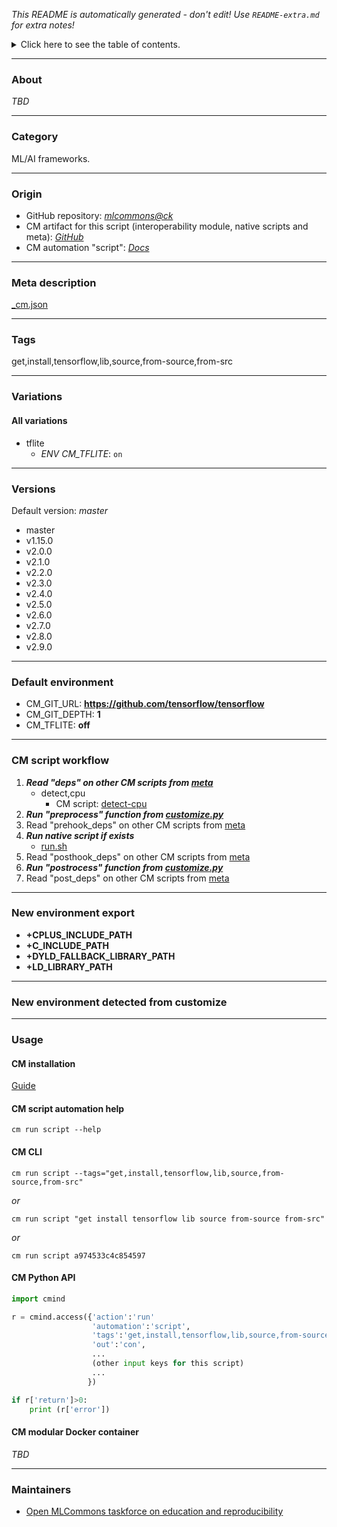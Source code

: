 *This README is automatically generated - don't edit! Use `README-extra.md` for extra notes!*

<details>
<summary>Click here to see the table of contents.</summary>

* [About](#about)
* [Category](#category)
* [Origin](#origin)
* [Meta description](#meta-description)
* [Tags](#tags)
* [Variations](#variations)
  * [ All variations](#all-variations)
* [Versions](#versions)
* [Default environment](#default-environment)
* [CM script workflow](#cm-script-workflow)
* [New environment export](#new-environment-export)
* [New environment detected from customize](#new-environment-detected-from-customize)
* [Usage](#usage)
  * [ CM installation](#cm-installation)
  * [ CM script automation help](#cm-script-automation-help)
  * [ CM CLI](#cm-cli)
  * [ CM Python API](#cm-python-api)
  * [ CM modular Docker container](#cm-modular-docker-container)
* [Maintainers](#maintainers)

</details>

___
### About

*TBD*
___
### Category

ML/AI frameworks.
___
### Origin

* GitHub repository: *[mlcommons@ck](https://github.com/mlcommons/ck/tree/master/cm-mlops)*
* CM artifact for this script (interoperability module, native scripts and meta): *[GitHub](https://github.com/mlcommons/ck/tree/master/cm-mlops/script/install-tensorflow-from-src)*
* CM automation "script": *[Docs](https://github.com/octoml/ck/blob/master/docs/list_of_automations.md#script)*

___
### Meta description
[_cm.json](_cm.json)

___
### Tags
get,install,tensorflow,lib,source,from-source,from-src

___
### Variations
#### All variations
* tflite
  - *ENV CM_TFLITE*: `on`
___
### Versions
Default version: *master*

* master
* v1.15.0
* v2.0.0
* v2.1.0
* v2.2.0
* v2.3.0
* v2.4.0
* v2.5.0
* v2.6.0
* v2.7.0
* v2.8.0
* v2.9.0
___
### Default environment

* CM_GIT_URL: **https://github.com/tensorflow/tensorflow**
* CM_GIT_DEPTH: **1**
* CM_TFLITE: **off**
___
### CM script workflow

  1. ***Read "deps" on other CM scripts from [meta](https://github.com/mlcommons/ck/tree/master/cm-mlops/script/install-tensorflow-from-src/_cm.json)***
     * detect,cpu
       - CM script: [detect-cpu](https://github.com/mlcommons/ck/tree/master/cm-mlops/script/detect-cpu)
  1. ***Run "preprocess" function from [customize.py](https://github.com/mlcommons/ck/tree/master/cm-mlops/script/install-tensorflow-from-src/customize.py)***
  1. Read "prehook_deps" on other CM scripts from [meta](https://github.com/mlcommons/ck/tree/master/cm-mlops/script/install-tensorflow-from-src/_cm.json)
  1. ***Run native script if exists***
     * [run.sh](https://github.com/mlcommons/ck/tree/master/cm-mlops/script/install-tensorflow-from-src/run.sh)
  1. Read "posthook_deps" on other CM scripts from [meta](https://github.com/mlcommons/ck/tree/master/cm-mlops/script/install-tensorflow-from-src/_cm.json)
  1. ***Run "postrocess" function from [customize.py](https://github.com/mlcommons/ck/tree/master/cm-mlops/script/install-tensorflow-from-src/customize.py)***
  1. Read "post_deps" on other CM scripts from [meta](https://github.com/mlcommons/ck/tree/master/cm-mlops/script/install-tensorflow-from-src/_cm.json)
___
### New environment export

* **+CPLUS_INCLUDE_PATH**
* **+C_INCLUDE_PATH**
* **+DYLD_FALLBACK_LIBRARY_PATH**
* **+LD_LIBRARY_PATH**
___
### New environment detected from customize

___
### Usage

#### CM installation
[Guide](https://github.com/mlcommons/ck/blob/master/docs/installation.md)

#### CM script automation help
```cm run script --help```

#### CM CLI
`cm run script --tags="get,install,tensorflow,lib,source,from-source,from-src"`

*or*

`cm run script "get install tensorflow lib source from-source from-src"`

*or*

`cm run script a974533c4c854597`

#### CM Python API

```python
import cmind

r = cmind.access({'action':'run'
                  'automation':'script',
                  'tags':'get,install,tensorflow,lib,source,from-source,from-src'
                  'out':'con',
                  ...
                  (other input keys for this script)
                  ...
                 })

if r['return']>0:
    print (r['error'])
```

#### CM modular Docker container
*TBD*
___
### Maintainers

* [Open MLCommons taskforce on education and reproducibility](https://github.com/mlcommons/ck/blob/master/docs/mlperf-education-workgroup.md)